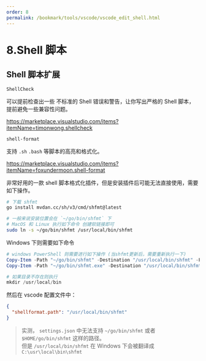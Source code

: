 ```yaml
---
order: 8
permalink: /bookmark/tools/vscode/vscode_edit_shell.html
---
```


# 8.Shell 脚本

## Shell 脚本扩展

`ShellCheck`

可以提前检查出一些 不标准的 Shell 错误和警告，让你写出严格的 Shell 脚本，提前避免一些兼容性问题。

https://marketplace.visualstudio.com/items?itemName=timonwong.shellcheck

`shell-format`

支持 `.sh` `.bash` 等脚本的高亮和格式化。

https://marketplace.visualstudio.com/items?itemName=foxundermoon.shell-format

非常好用的一款 shell 脚本格式化插件，但是安装插件后可能无法直接使用，需要如下操作。

```bash
# 下载 shfmt
go install mvdan.cc/sh/v3/cmd/shfmt@latest

# 一般来说安装位置会在 `~/go/bin/shfmt` 下
# MacOS 和 Linux 执行如下命令 创建软链接即可
sudo ln -s ~/go/bin/shfmt /usr/local/bin/shfmt
```

Windows 下则需要如下命令

```PowerShell
# windows PowerShell 则需要进行如下操作 (当shfmt更新后，需要重新执行一下)
Copy-Item -Path "~/go/bin/shfmt" -Destination "/usr/local/bin/shfmt" -Force
Copy-Item -Path "~/go/bin/shfmt.exe" -Destination "/usr/local/bin/shfmt.exe" -Force

# 如果目录不存在则执行
mkdir /usr/local/bin
```

然后在 vscode 配置文件中：

```json title="settings.json"
{
  "shellformat.path": "/usr/local/bin/shfmt"
}
```

> 实测， `settings.json` 中无法支持 `~/go/bin/shfmt` 或者 `$HOME/go/bin/shfmt` 这样的路径。\
> 但是 `/usr/local/bin/shfmt` 在 Windows 下会被翻译成 `C:\usr\local\bin\shfmt`
